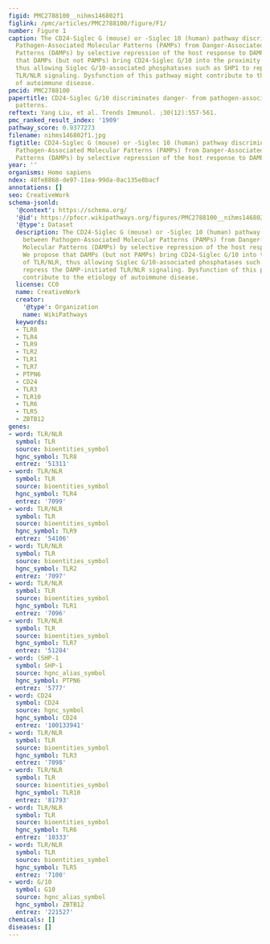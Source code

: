 ```yaml
---
figid: PMC2788100__nihms146802f1
figlink: /pmc/articles/PMC2788100/figure/F1/
number: Figure 1
caption: The CD24-Siglec G (mouse) or -Siglec 10 (human) pathway discriminates between
  Pathogen-Associated Molecular Patterns (PAMPs) from Danger-Associated Molecular
  Patterns (DAMPs) by selective repression of the host response to DAMPs. We propose
  that DAMPs (but not PAMPs) bring CD24-Siglec G/10 into the proximity of TLR/NLR,
  thus allowing Siglec G/10-associated phosphatases such as SHP1 to repress the DAMP-initiated
  TLR/NLR signaling. Dysfunction of this pathway might contribute to the etiology
  of autoimmune disease.
pmcid: PMC2788100
papertitle: CD24-Siglec G/10 discriminates danger- from pathogen-associated molecular
  patterns.
reftext: Yang Liu, et al. Trends Immunol. ;30(12):557-561.
pmc_ranked_result_index: '1909'
pathway_score: 0.9377273
filename: nihms146802f1.jpg
figtitle: CD24-Siglec G (mouse) or -Siglec 10 (human) pathway discriminates between
  Pathogen-Associated Molecular Patterns (PAMPs) from Danger-Associated Molecular
  Patterns (DAMPs) by selective repression of the host response to DAMPs
year: ''
organisms: Homo sapiens
ndex: 48fe8868-de97-11ea-99da-0ac135e8bacf
annotations: []
seo: CreativeWork
schema-jsonld:
  '@context': https://schema.org/
  '@id': https://pfocr.wikipathways.org/figures/PMC2788100__nihms146802f1.html
  '@type': Dataset
  description: The CD24-Siglec G (mouse) or -Siglec 10 (human) pathway discriminates
    between Pathogen-Associated Molecular Patterns (PAMPs) from Danger-Associated
    Molecular Patterns (DAMPs) by selective repression of the host response to DAMPs.
    We propose that DAMPs (but not PAMPs) bring CD24-Siglec G/10 into the proximity
    of TLR/NLR, thus allowing Siglec G/10-associated phosphatases such as SHP1 to
    repress the DAMP-initiated TLR/NLR signaling. Dysfunction of this pathway might
    contribute to the etiology of autoimmune disease.
  license: CC0
  name: CreativeWork
  creator:
    '@type': Organization
    name: WikiPathways
  keywords:
  - TLR8
  - TLR4
  - TLR9
  - TLR2
  - TLR1
  - TLR7
  - PTPN6
  - CD24
  - TLR3
  - TLR10
  - TLR6
  - TLR5
  - ZBTB12
genes:
- word: TLR/NLR
  symbol: TLR
  source: bioentities_symbol
  hgnc_symbol: TLR8
  entrez: '51311'
- word: TLR/NLR
  symbol: TLR
  source: bioentities_symbol
  hgnc_symbol: TLR4
  entrez: '7099'
- word: TLR/NLR
  symbol: TLR
  source: bioentities_symbol
  hgnc_symbol: TLR9
  entrez: '54106'
- word: TLR/NLR
  symbol: TLR
  source: bioentities_symbol
  hgnc_symbol: TLR2
  entrez: '7097'
- word: TLR/NLR
  symbol: TLR
  source: bioentities_symbol
  hgnc_symbol: TLR1
  entrez: '7096'
- word: TLR/NLR
  symbol: TLR
  source: bioentities_symbol
  hgnc_symbol: TLR7
  entrez: '51284'
- word: (SHP-1
  symbol: SHP-1
  source: hgnc_alias_symbol
  hgnc_symbol: PTPN6
  entrez: '5777'
- word: CD24
  symbol: CD24
  source: hgnc_symbol
  hgnc_symbol: CD24
  entrez: '100133941'
- word: TLR/NLR
  symbol: TLR
  source: bioentities_symbol
  hgnc_symbol: TLR3
  entrez: '7098'
- word: TLR/NLR
  symbol: TLR
  source: bioentities_symbol
  hgnc_symbol: TLR10
  entrez: '81793'
- word: TLR/NLR
  symbol: TLR
  source: bioentities_symbol
  hgnc_symbol: TLR6
  entrez: '10333'
- word: TLR/NLR
  symbol: TLR
  source: bioentities_symbol
  hgnc_symbol: TLR5
  entrez: '7100'
- word: G/10
  symbol: G10
  source: hgnc_alias_symbol
  hgnc_symbol: ZBTB12
  entrez: '221527'
chemicals: []
diseases: []
---
```

